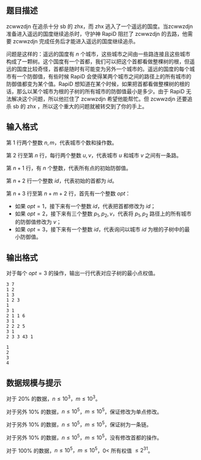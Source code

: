## 题目描述

zcwwzdjn 在追杀十分 sb 的 zhx，而 zhx 逃入了一个遥远的国度。当zcwwzdjn 准备进入遥远的国度继续追杀时，守护神 RapiD 阻拦了 zcwwzdjn 的去路，他需要 zcwwzdjn 完成任务后才能进入遥远的国度继续追杀。

问题是这样的：遥远的国度有 $n$ 个城市，这些城市之间由一些路连接且这些城市构成了一颗树。这个国度有一个首都，我们可以把这个首都看做整棵树的根，但遥远的国度比较奇怪，首都是随时有可能变为另外一个城市的。遥远的国度的每个城市有一个防御值，有些时候 RapiD 会使得某两个城市之间的路径上的所有城市的防御值都变为某个值。RapiD 想知道在某个时候，如果把首都看做整棵树的根的话，那么以某个城市为根的子树的所有城市的防御值最小是多少。由于 RapiD 无法解决这个问题，所以他拦住了 zcwwzdjn 希望他能帮忙。但 zcwwzdjn 还要追杀 sb 的 zhx ，所以这个重大的问题就被转交到了你的手上。

## 输入格式

第 $1$ 行两个整数 $n,m$，代表城市个数和操作数。

第 $2$ 行至第 $n$ 行，每行两个整数 $u,v$，代表城市 $u$ 和城市 $v$ 之间有一条路。

第 $n+1$ 行，有 $n$ 个整数，代表所有点的初始防御值。

第 $n+2$ 行一个整数 $id$，代表初始的首都为 $id$。

第 $n+3$ 行至第 $n+m+2$ 行，首先有一个整数 $opt$：
- 如果 $opt=1$，接下来有一个整数 $id$，代表把首都修改为 $id$；
- 如果 $opt=2$，接下来有三个整数 $p_1,p_2,v$，代表将 $p_1,p_2$ 路径上的所有城市的防御值修改为 $v$；
- 如果 $opt=3$，接下来有一个整数 $id$，代表询问以城市 $id$ 为根的子树中的最小防御值。

## 输出格式
对于每个 $opt=3$ 的操作，输出一行代表对应子树的最小点权值。

```input1
3 7
1 2
1 3
1 2 3
1
3 1
2 1 1 6
3 1
2 2 2 5
3 1
2 3 3 43 1
```

```output1
1
2
3
4
```

## 数据规模与提示

对于 $20\%$ 的数据，$n\le 10^3$，$m\le 10^3$。

对于另外 $10\%$ 的数据，$n\le 10^5$，$m\le 10^5$，保证修改为单点修改。

对于另外 $10\%$ 的数据，$n\le 10^5，m\le 10^5$，保证树为一条链。

对于另外 $10\%$ 的数据，$n\le 10^5，m\le 10^5$，没有修改首都的操作。

对于 $100\%$ 的数据，$n\le 10^5，m\le 10^5$，$0<$ 所有权值 $\le 2^{31}$。